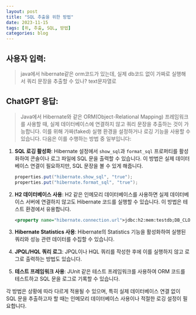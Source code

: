 ```yaml
---
layout: post
title: "SQL 추출을 위한 방법"
date: 2023-11-15
tags: [위, 추출, SQL, 방법]
categories: blog
---
```


## 사용자 입력:
> java에서 hibernate같은 orm코드가 있는데, 실제 db코드 없이 가짜로 실행해서 쿼리 문장을 추출할 수 있나? text문자열로

## ChatGPT 응답:
> Java에서 Hibernate와 같은 ORM(Object-Relational Mapping) 프레임워크를 사용할 때, 실제 데이터베이스에 연결하지 않고 쿼리 문장을 추출하는 것이 가능합니다. 이를 위해 가짜(faked) 실행 환경을 설정하거나 로깅 기능을 사용할 수 있습니다. 다음은 이를 수행하는 방법 중 일부입니다:

1. **SQL 로깅 활성화**: Hibernate 설정에서 `show_sql`과 `format_sql` 프로퍼티를 활성화하여 콘솔이나 로그 파일에 SQL 문을 출력할 수 있습니다. 이 방법은 실제 데이터베이스 연결이 필요하지만, SQL 문장을 볼 수 있게 해줍니다.

   ```java
   properties.put("hibernate.show_sql", "true");
   properties.put("hibernate.format_sql", "true");
   ```

2. **H2 데이터베이스 사용**: H2 같은 인메모리 데이터베이스를 사용하면 실제 데이터베이스 서버에 연결하지 않고도 Hibernate 코드를 실행할 수 있습니다. 이 방법은 테스트 환경에서 유용합니다.

   ```xml
   <property name="hibernate.connection.url">jdbc:h2:mem:testdb;DB_CLOSE_DELAY=-1</property>
   ```

3. **Hibernate Statistics 사용**: Hibernate의 Statistics 기능을 활성화하여 실행된 쿼리와 성능 관련 데이터를 수집할 수 있습니다.

4. **JPQL/HQL 쿼리 로그**: JPQL이나 HQL 쿼리를 작성한 후에 이를 실행하지 않고 로그로 출력하는 방법도 있습니다.

5. **테스트 프레임워크 사용**: JUnit 같은 테스트 프레임워크를 사용하여 ORM 코드를 테스트하고 SQL 문을 로그로 기록할 수 있습니다.

각 방법은 상황에 따라 다르게 적용될 수 있으며, 특히 실제 데이터베이스 연결 없이 SQL 문을 추출하고자 할 때는 인메모리 데이터베이스 사용이나 적절한 로깅 설정이 필요합니다.

